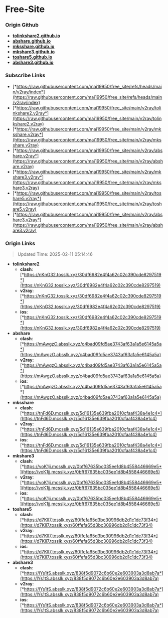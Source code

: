 # Free-Site

### Origin Github

- [**tolinkshare2.github.io**](https://github.com/tolinkshare2/tolinkshare2.github.io)
- [**abshare.github.io**](https://github.com/abshare/abshare.github.io)
- [**mksshare.github.io**](https://github.com/mksshare/mksshare.github.io)
- [**mkshare3.github.io**](https://github.com/mkshare3/mkshare3.github.io)
- [**toshare5.github.io**](https://github.com/toshare5/toshare5.github.io)
- [**abshare3.github.io**](https://github.com/abshare3/abshare3.github.io)

### Subscribe Links

- [*https://raw.githubusercontent.com/mai19950/free_site/refs/heads/main/v2ray/index*](https://raw.githubusercontent.com/mai19950/free_site/refs/heads/main/v2ray/index)
- [*https://raw.githubusercontent.com/mai19950/free_site/main/v2ray/tolinkshare2.v2ray*](https://raw.githubusercontent.com/mai19950/free_site/main/v2ray/tolinkshare2.v2ray)
- [*https://raw.githubusercontent.com/mai19950/free_site/main/v2ray/mksshare.v2ray*](https://raw.githubusercontent.com/mai19950/free_site/main/v2ray/mksshare.v2ray)
- [*https://raw.githubusercontent.com/mai19950/free_site/main/v2ray/abshare.v2ray*](https://raw.githubusercontent.com/mai19950/free_site/main/v2ray/abshare.v2ray)
- [*https://raw.githubusercontent.com/mai19950/free_site/main/v2ray/mkshare3.v2ray*](https://raw.githubusercontent.com/mai19950/free_site/main/v2ray/mkshare3.v2ray)
- [*https://raw.githubusercontent.com/mai19950/free_site/main/v2ray/toshare5.v2ray*](https://raw.githubusercontent.com/mai19950/free_site/main/v2ray/toshare5.v2ray)
- [*https://raw.githubusercontent.com/mai19950/free_site/main/v2ray/abshare3.v2ray*](https://raw.githubusercontent.com/mai19950/free_site/main/v2ray/abshare3.v2ray)

### Origin Links

> Updated Time: 2025-02-11 05:14:46

- **tolinkshare2**
  - **clash**: [*https://nKnG32.tosslk.xyz/30df6982e4f4a62c02c390cde8297519*](https://nKnG32.tosslk.xyz/30df6982e4f4a62c02c390cde8297519)
  - **v2ray**: [*https://nKnG32.tosslk.xyz/30df6982e4f4a62c02c390cde8297519*](https://nKnG32.tosslk.xyz/30df6982e4f4a62c02c390cde8297519)
  - **ios**: [*https://nKnG32.tosslk.xyz/30df6982e4f4a62c02c390cde8297519*](https://nKnG32.tosslk.xyz/30df6982e4f4a62c02c390cde8297519)
- **abshare**
  - **clash**: [*https://mAwgzO.absslk.xyz/c4bad09fd5ae3743af63a1a5e6145a5a*](https://mAwgzO.absslk.xyz/c4bad09fd5ae3743af63a1a5e6145a5a)
  - **v2ray**: [*https://mAwgzO.absslk.xyz/c4bad09fd5ae3743af63a1a5e6145a5a*](https://mAwgzO.absslk.xyz/c4bad09fd5ae3743af63a1a5e6145a5a)
  - **ios**: [*https://mAwgzO.absslk.xyz/c4bad09fd5ae3743af63a1a5e6145a5a*](https://mAwgzO.absslk.xyz/c4bad09fd5ae3743af63a1a5e6145a5a)
- **mksshare**
  - **clash**: [*https://tnFd6D.mcsslk.xyz/5d16135e639fba2010cfaaf438a4e1c4*](https://tnFd6D.mcsslk.xyz/5d16135e639fba2010cfaaf438a4e1c4)
  - **v2ray**: [*https://tnFd6D.mcsslk.xyz/5d16135e639fba2010cfaaf438a4e1c4*](https://tnFd6D.mcsslk.xyz/5d16135e639fba2010cfaaf438a4e1c4)
  - **ios**: [*https://tnFd6D.mcsslk.xyz/5d16135e639fba2010cfaaf438a4e1c4*](https://tnFd6D.mcsslk.xyz/5d16135e639fba2010cfaaf438a4e1c4)
- **mkshare3**
  - **clash**: [*https://voK1jj.mcsslk.xyz/0bff67635bc035ee1d8b4558446669e5*](https://voK1jj.mcsslk.xyz/0bff67635bc035ee1d8b4558446669e5)
  - **v2ray**: [*https://voK1jj.mcsslk.xyz/0bff67635bc035ee1d8b4558446669e5*](https://voK1jj.mcsslk.xyz/0bff67635bc035ee1d8b4558446669e5)
  - **ios**: [*https://voK1jj.mcsslk.xyz/0bff67635bc035ee1d8b4558446669e5*](https://voK1jj.mcsslk.xyz/0bff67635bc035ee1d8b4558446669e5)
- **toshare5**
  - **clash**: [*https://d7Kll7.tosslk.xyz/60ffefa65d3bc30996db2d1c1dc73f34*](https://d7Kll7.tosslk.xyz/60ffefa65d3bc30996db2d1c1dc73f34)
  - **v2ray**: [*https://d7Kll7.tosslk.xyz/60ffefa65d3bc30996db2d1c1dc73f34*](https://d7Kll7.tosslk.xyz/60ffefa65d3bc30996db2d1c1dc73f34)
  - **ios**: [*https://d7Kll7.tosslk.xyz/60ffefa65d3bc30996db2d1c1dc73f34*](https://d7Kll7.tosslk.xyz/60ffefa65d3bc30996db2d1c1dc73f34)
- **abshare3**
  - **clash**: [*https://lYs1tS.absslk.xyz/838f5d9072c6b60e2e603903a3d8ab7a*](https://lYs1tS.absslk.xyz/838f5d9072c6b60e2e603903a3d8ab7a)
  - **v2ray**: [*https://lYs1tS.absslk.xyz/838f5d9072c6b60e2e603903a3d8ab7a*](https://lYs1tS.absslk.xyz/838f5d9072c6b60e2e603903a3d8ab7a)
  - **ios**: [*https://lYs1tS.absslk.xyz/838f5d9072c6b60e2e603903a3d8ab7a*](https://lYs1tS.absslk.xyz/838f5d9072c6b60e2e603903a3d8ab7a)
